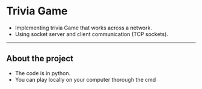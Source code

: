 # Trivia Game

- Implementing trivia Game that works across a network. <br />
- Using socket server and client communication (TCP sockets). <br />

---

## About the project
- The code is in python.
- You can play locally on your computer thorough the cmd